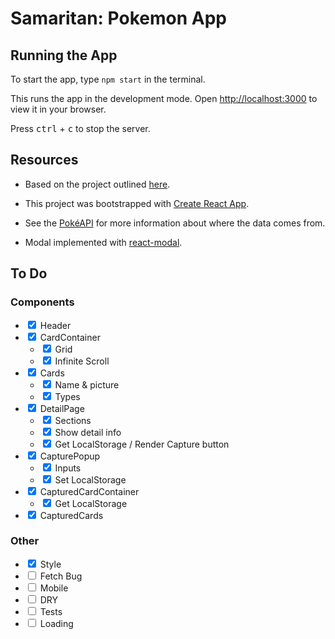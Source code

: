 # Samaritan: Pokemon App

## Running the App

To start the app, type `npm start` in the terminal.

This runs the app in the development mode. Open [http://localhost:3000](http://localhost:3000) to view it in your browser.

Press <kbd>ctrl</kbd> + <kbd>c</kbd> to stop the server.

## Resources

- Based on the project outlined [here](https://arridoarfiadi.notion.site/Samaritan-Web-Take-Home-Assignment-7fb2968749674f3cbe3cf829256a7703#1d6664eedfaa4617bc757dc69949b584).

- This project was bootstrapped with [Create React App](https://github.com/facebook/create-react-app).

- See the [PokéAPI](https://pokeapi.co/docs/v2) for more information about where the data comes from.

- Modal implemented with [react-modal](https://www.npmjs.com/package/react-modal).

## To Do

### Components

- <input type="checkbox" checked> Header </input>
- <input type="checkbox" checked> CardContainer </input>
    - <input type="checkbox" checked> Grid </input>
    - <input type="checkbox" checked> Infinite Scroll </input>
- <input type="checkbox" checked> Cards </input>
    - <input type="checkbox" checked> Name & picture </input>
    - <input type="checkbox" checked> Types </input>
- <input type="checkbox" checked> DetailPage </input>
    - <input type="checkbox" checked> Sections </input>
    - <input type="checkbox" checked> Show detail info </input>
    - <input type="checkbox" checked> Get LocalStorage / Render Capture button </input>
- <input type="checkbox" checked> CapturePopup </input>
    - <input type="checkbox" checked> Inputs </input>
    - <input type="checkbox" checked> Set LocalStorage </input>
- <input type="checkbox" checked> CapturedCardContainer </input>
    - <input type="checkbox" checked> Get LocalStorage </input>
- <input type="checkbox" checked> CapturedCards </input>

### Other
- <input type="checkbox" checked> Style </input>
- <input type="checkbox" > Fetch Bug </input>
- <input type="checkbox" > Mobile </input>
- <input type="checkbox" > DRY </input>
- <input type="checkbox" > Tests </input>
- <input type="checkbox" > Loading </input>
